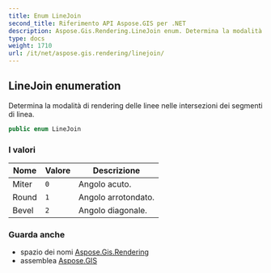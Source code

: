 ```yaml
---
title: Enum LineJoin
second_title: Riferimento API Aspose.GIS per .NET
description: Aspose.Gis.Rendering.LineJoin enum. Determina la modalità di rendering delle linee nelle intersezioni dei segmenti di linea.
type: docs
weight: 1710
url: /it/net/aspose.gis.rendering/linejoin/
---
```

## LineJoin enumeration

Determina la modalità di rendering delle linee nelle intersezioni dei segmenti di linea.

```csharp
public enum LineJoin
```

### I valori

| Nome | Valore | Descrizione |
| --- | --- | --- |
| Miter | `0` | Angolo acuto. |
| Round | `1` | Angolo arrotondato. |
| Bevel | `2` | Angolo diagonale. |

### Guarda anche

* spazio dei nomi [Aspose.Gis.Rendering](../../aspose.gis.rendering/)
* assemblea [Aspose.GIS](../../)


